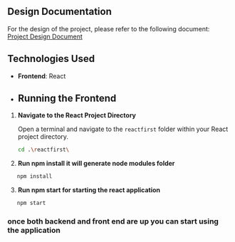 ## Design Documentation

For the design of the project, please refer to the following document:  
[Project Design Document](https://docs.google.com/document/d/1Fl3TI8t5Ys9M18o0vinR8p7RiJ2x0dhO4vAChJ0-E9A/edit?usp=sharing)

## Technologies Used

- **Frontend**: React

- ## Running the Frontend

1. **Navigate to the React Project Directory**

   Open a terminal and navigate to the `reactfirst` folder within your React project directory.

   ```bash
   cd .\reactfirst\
   ```

2. **Run npm install it will generate node modules folder**

```bash
   npm install
```

3. **Run npm start for starting the react application**

```bash
   npm start
```

### once both backend and front end are up you can start using the application
